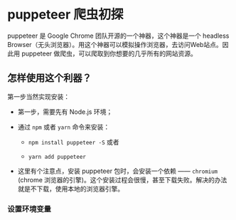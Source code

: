 # puppeteer 爬虫初探

puppeteer 是 Google Chrome 团队开源的一个神器，这个神器是一个 headless Browser（无头浏览器）。用这个神器可以模拟操作浏览器，去访问Web站点。因此用 puppeteer 做爬虫，可以爬取到你想要的几乎所有的网站资源。

## 怎样使用这个利器？

第一步当然实现安装：

+ 第一步，需要先有 Node.js 环境；

+ 通过 `npm` 或者 `yarn` 命令来安装：

  + `npm install puppeteer -S`  或者

  + `yarn add puppeteer`

+ 这里有个注意点，安装 puppeteer 包时，会安装一个依赖 —— `chromium` (chrome 浏览器的引擎)。这个安装过程会很慢，甚至下载失败。解决的办法就是不下载，使用本地的浏览器引擎。

### 设置环境变量

